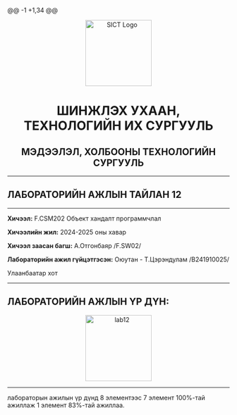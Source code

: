 @@ -1 +1,34 @@

<p align="center">

  <img src="https://www.must.edu.mn/media/uploads/2022/08/10/image-20220810124218-2.png" alt="SICT Logo" width="150"/>

</p>

<h1 align="center">ШИНЖЛЭХ УХААН, ТЕХНОЛОГИЙН ИХ СУРГУУЛЬ</h1>

<h2 align="center">МЭДЭЭЛЭЛ, ХОЛБООНЫ ТЕХНОЛОГИЙН СУРГУУЛЬ</h2>


---


## ЛАБОРАТОРИЙН АЖЛЫН ТАЙЛАН 12


---


**Хичээл:** F.CSM202 Объект хандалт программчлал  

**Хичээлийн жил:** 2024-2025 оны хавар  


**Хичээл заасан багш:** А.Отгонбаяр /F.SW02/  

**Лабораторийн ажил гүйцэтгэсэн:** Оюутан - Т.Цэрэндулам /B241910025/  


<p align="center">

 Улаанбаатар хот  

</p>

---

## ЛАБОРАТОРИЙН АЖЛЫН ҮР ДҮН:

<p align="center">

  <img src="images/" alt="lab12" width="150"/>

</p>

---

 лабораторын ажилын үр дүнд 8 элементээс 7 элемент 100%-тай ажиллаж 1 элемент 83%-тай ажиллаа. 




